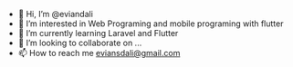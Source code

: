 - 👋 Hi, I’m @eviandali
- 👀 I’m interested in Web Programing and mobile programing with flutter
- 🌱 I’m currently learning Laravel and Flutter
- 💞️ I’m looking to collaborate on ...
- 📫 How to reach me eviansdali@gmail.com

<!---
eviandali/eviandali is a ✨ special ✨ repository because its `README.md` (this file) appears on your GitHub profile.
You can click the Preview link to take a look at your changes.
--->

